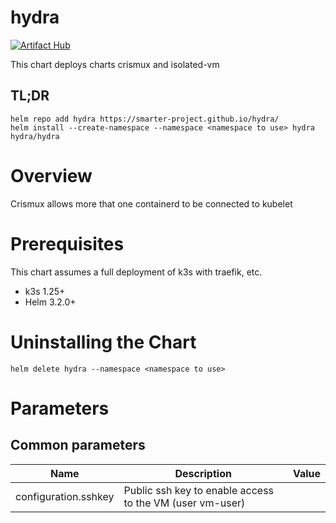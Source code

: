 # hydra

[![Artifact Hub](https://img.shields.io/endpoint?url=https://artifacthub.io/badge/repository/hydra)](https://artifacthub.io/packages/search?repo=hydra)

This chart deploys charts crismux and isolated-vm

## TL;DR

```console
helm repo add hydra https://smarter-project.github.io/hydra/
helm install --create-namespace --namespace <namespace to use> hydra hydra/hydra
```

# Overview

Crismux allows more that one containerd to be connected to kubelet

# Prerequisites

This chart assumes a full deployment of k3s with traefik, etc.

* k3s 1.25+
* Helm 3.2.0+

# Uninstalling the Chart

```
helm delete hydra --namespace <namespace to use>
```

# Parameters

## Common parameters

| Name | Description | Value |
| ---- | ----------- | ----- |
| configuration.sshkey | Public ssh key to enable access to the VM (user vm-user) | |

